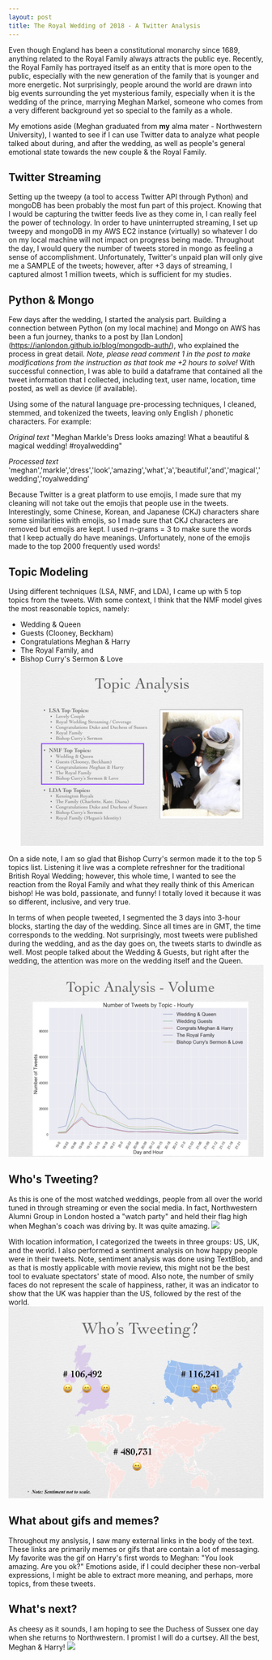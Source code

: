 ```yaml
---
layout: post
title: The Royal Wedding of 2018 - A Twitter Analysis
---
```


Even though England has been a constitutional monarchy since 1689, anything related to the Royal Family always attracts the public eye. Recently, the Royal Family has portrayed itself as an entity that is more open to the public, especially with the new generation of the family that is younger and more energetic. Not surprisingly, people around the world are drawn into big events surrounding the yet mysterious family, especially when it is the wedding of the prince, marrying Meghan Markel, someone who comes from a very different background yet so special to the family as a whole. 

My emotions aside (Meghan graduated from **my** alma mater - Northwestern University), I wanted to see if I can use Twitter data to analyze what people talked about during, and after the wedding, as well as people's general emotional state towards the new couple & the Royal Family. 

## Twitter Streaming
Setting up the tweepy (a tool to access Twitter API through Python) and mongoDB has been probably the most fun part of this project. Knowing that I would be capturing the twitter feeds live as they come in, I can really feel the power of technology. In order to have uninterrupted streaming, I set up tweepy and mongoDB in my AWS EC2 instance (virtually) so whatever I do on my local machine will not impact on progress being made. Throughout the day, I would query the number of tweets stored in mongo as feeling a sense of accomplishment. Unfortunately, Twitter's unpaid plan will only give me a SAMPLE of the tweets; however, after +3 days of streaming, I captured almost 1 million tweets, which is sufficient for my studies. 

## Python & Mongo
Few days after the wedding, I started the analysis part. Building a connection between Python (on my local machine) and Mongo on AWS has been a fun journey, thanks to a post by [Ian London] (https://ianlondon.github.io/blog/mongodb-auth/), who explained the process in great detail. *Note, please read comment 1 in the post to make modifications from the instruction as that took me +2 hours to solve!* With successful connection, I was able to build a dataframe that contained all the tweet information that I collected, including text, user name, location, time posted, as well as device (if available). 

Using some of the natural language pre-processing techniques, I cleaned, stemmed, and tokenized the tweets, leaving only English / phonetic characters. For example: 

*Original text* "Meghan Markle's Dress looks amazing! What a beautiful & magical wedding! #royalwedding" 

*Processed text* 'meghan','markle','dress','look','amazing','what','a','beautiful','and','magical','wedding','royalwedding'

Because Twitter is a great platform to use emojis, I made sure that my cleaning will not take out the emojis that people use in the tweets. Interestingly, some Chinese, Korean, and Japanese (CKJ) characters share some similarities with emojis, so I made sure that CKJ characters are removed but emojis are kept. I used n-grams = 3 to make sure the words that I keep actually do have meanings. Unfortunately, none of the emojis made to the top 2000 frequently used words! 

## Topic Modeling
Using different techniques (LSA, NMF, and LDA), I came up with 5 top topics from the tweets. With some context, I think that the NMF model gives the most reasonable topics, namely:
* Wedding & Queen
* Guests (Clooney, Beckham)
* Congratulations Meghan & Harry
* The Royal Family, and 
* Bishop Curry's Sermon & Love
![alt text](https://raw.githubusercontent.com/mizhao2018/mizhao2018.github.io/master/images/Project4_Presentation.004.jpeg)

On a side note, I am so glad that Bishop Curry's sermon made it to the top 5 topics list. Listening it live was a complete refreshner for the traditional British Royal Wedding; however, this whole time, I wanted to see the reaction from the Royal Family and what they really think of this American bishop! He was bold, passionate, and funny! I totally loved it because it was so different, inclusive, and very true. 

In terms of when people tweeted, I segmented the 3 days into 3-hour blocks, starting the day of the wedding. Since all times are in GMT, the time corresponds to the wedding. Not surprisingly, most tweets were published during the wedding, and as the day goes on, the tweets starts to dwindle as well. Most people talked about the Wedding & Guests, but right after the wedding, the attention was more on the wedding itself and the Queen. 
![alt text](https://raw.githubusercontent.com/mizhao2018/mizhao2018.github.io/master/images/Project4_Presentation.005.jpeg)

## Who's Tweeting?
As this is one of the most watched weddings, people from all over the world tuned in through streaming or even the social media. In fact, Northwestern Alumni Group in London hosted a "watch party" and held their flag high when Meghan's coach was driving by. It was quite amazing. ![](http://www.trbimg.com/img-5b009990/turbine/ct-1526765965-jt7h6cnmhj-snap-image/640/640x360) 

With location information, I categorized the tweets in three groups: US, UK, and the world. I also performed a sentiment analysis on how happy people were in their tweets. Note, sentiment analysis was done using TextBlob, and as that is mostly applicable with movie review, this might not be the best tool to evaluate spectators' state of mood. Also note, the number of smily faces do not represent the scale of happiness, rather, it was an indicator to show that the UK was happier than the US, followed by the rest of the world. 
![alt text](https://raw.githubusercontent.com/mizhao2018/mizhao2018.github.io/master/images/Project4_Presentation.008.jpeg)
 
## What about gifs and memes? 
Throughout my anslysis, I saw many external links in the body of the text. These links are primarily memes or gifs that are contain a lot of messaging. My favorite was the gif on Harry's first words to Meghan: "You look amazing. Are you ok?" Emotions aside, if I could decipher these non-verbal expressions, I might be able to extract more meaning, and perhaps, more topics, from these tweets. 

## What's next? 
As cheesy as it sounds, I am hoping to see the Duchess of Sussex one day when she returns to Northwestern. I promist I will do a curtsey. All the best, Meghan & Harry! 
![](https://static01.nyt.com/images/2018/05/20/world/20royalwedding-photos27/merlin_138381726_9146ba9a-cb25-4c29-8d05-0fc9f1033302-superJumbo.jpg)
